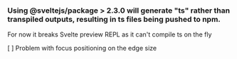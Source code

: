 ### Using @sveltejs/package > 2.3.0 will generate "ts" rather than transpiled outputs, resulting in ts files being pushed to npm.

For now it breaks Svelte preview REPL as it can't compile ts on the fly

[ ] Problem with focus positioning on the edge size
